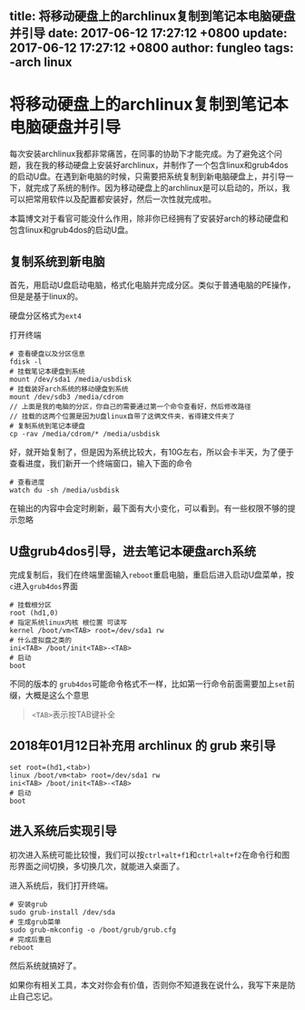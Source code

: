 title: 将移动硬盘上的archlinux复制到笔记本电脑硬盘并引导
date: 2017-06-12 17:27:12 +0800
update: 2017-06-12 17:27:12 +0800
author: fungleo
tags:
    -arch linux
---

# 将移动硬盘上的archlinux复制到笔记本电脑硬盘并引导

每次安装archlinux我都非常痛苦，在同事的协助下才能完成。为了避免这个问题，我在我的移动硬盘上安装好archlinux，并制作了一个包含linux和grub4dos的启动U盘。在遇到新电脑的时候，只需要把系统复制到新电脑硬盘上，并引导一下，就完成了系统的制作。因为移动硬盘上的archlinux是可以启动的，所以，我可以把常用软件以及配置都安装好，然后一次性就完成啦。

本篇博文对于看官可能没什么作用，除非你已经拥有了安装好arch的移动硬盘和包含linux和grub4dos的启动U盘。

## 复制系统到新电脑

首先，用启动U盘启动电脑，格式化电脑并完成分区。类似于普通电脑的PE操作，但是是基于linux的。

硬盘分区格式为`ext4`

打开终端

```#
# 查看硬盘以及分区信息
fdisk -l
# 挂载笔记本硬盘到系统
mount /dev/sda1 /media/usbdisk
# 挂载装好arch系统的移动硬盘到系统
mount /dev/sdb3 /media/cdrom
// 上面是我的电脑的分区，你自己的需要通过第一个命令查看好，然后修改路径
// 挂载的这两个位置是因为U盘linux自带了这俩文件夹，省得建文件夹了
# 复制系统到笔记本硬盘
cp -rav /media/cdrom/* /media/usbdisk
```
好，就开始复制了，但是因为系统比较大，有10G左右，所以会卡半天，为了便于查看进度，我们新开一个终端窗口，输入下面的命令
```#
# 查看进度
watch du -sh /media/usbdisk
```
在输出的内容中会定时刷新，最下面有大小变化，可以看到。有一些权限不够的提示忽略

## U盘grub4dos引导，进去笔记本硬盘arch系统

完成复制后，我们在终端里面输入`reboot`重启电脑，重启后进入启动U盘菜单，按`c`进入`grub4dos`界面

```#
# 挂载根分区
root (hd1,0)
# 指定系统linux内核 根位置 可读写
kernel /boot/vm<TAB> root=/dev/sda1 rw
# 什么虚拟盘之类的
ini<TAB> /boot/init<TAB>-<TAB>
# 启动
boot
```

不同的版本的 `grub4dos`可能命令格式不一样，比如第一行命令前面需要加上`set`前缀，大概是这么个意思
> `<TAB>`表示按TAB键补全

## 2018年01月12日补充用 archlinux 的 grub 来引导

```#
set root=(hd1,<tab>)
linux /boot/vm<tab> root=/dev/sda1 rw
ini<TAB> /boot/init<TAB>-<TAB>
# 启动
boot
```

## 进入系统后实现引导

初次进入系统可能比较慢，我们可以按`ctrl+alt+f1`和`ctrl+alt+f2`在命令行和图形界面之间切换，多切换几次，就能进入桌面了。

进入系统后，我们打开终端。

```#
# 安装grub
sudo grub-install /dev/sda
# 生成grub菜单
sudo grub-mkconfig -o /boot/grub/grub.cfg
# 完成后重启
reboot
```

然后系统就搞好了。

如果你有相关工具，本文对你会有价值，否则你不知道我在说什么，我写下来是防止自己忘记。

